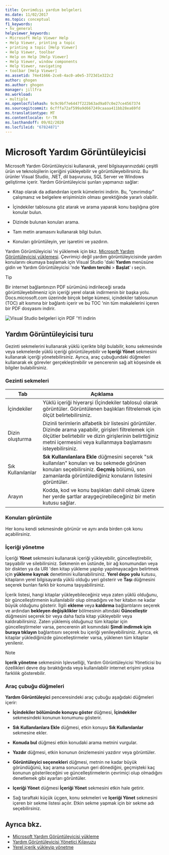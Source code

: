 ```yaml
---
title: Çevrimdışı yardım belgeleri
ms.date: 11/02/2017
ms.topic: conceptual
f1_keywords:
- hv_general
helpviewer_keywords:
- Microsoft Help Viewer Help
- Help Viewer, printing a topic
- printing a topic [Help Viewer]
- Help Viewer, toolbar
- Help on Help [Help Viewer]
- Help Viewer, window components
- Help Viewer, navigating
- toolbar [Help Viewer]
ms.assetid: 74e41666-2ce8-4ac0-a0e5-3723d1e322c2
author: ghogen
ms.author: ghogen
manager: jillfra
ms.workload:
- multiple
ms.openlocfilehash: 9c9c9bf7e6447f222b63ad9a07c0e27ce4567374
ms.sourcegitcommit: 6cfffa72af599a9d667249caaaa411bb28ea69fd
ms.translationtype: MT
ms.contentlocale: tr-TR
ms.lasthandoff: 09/02/2020
ms.locfileid: "67824871"
---
```

# <a name="microsoft-help-viewer"></a>Microsoft Yardım Görüntüleyicisi

Microsoft Yardım Görüntüleyicisi kullanarak, yerel bilgisayarınızdaki çeşitli ürün ve teknolojilerin içeriğini yükleyebilir ve görüntüleyebilirsiniz. Bu ürünler Visual Studio, .NET, dil başvurusu, SQL Server ve Windows geliştirme içerir. Yardım Görüntüleyicisi şunları yapmanızı sağlar:

- Kitap olarak da adlandırılan içerik kümelerini indirin. Bu, "çevrimdışı" çalışmanız ve belgelere erişiminizin olması gerektiğinde yararlı olabilir.

- İçindekiler tablosuna göz atarak ve arama yaparak konu başlığına göre konular bulun.

- Dizinde bulunan konuları arama.

- Tam metin aramasını kullanarak bilgi bulun.

- Konuları görüntüleyin, yer işaretini ve yazdırın.

Yardım Görüntüleyicisi 'ni yüklemek için bkz. [Microsoft Yardım Görüntüleyicisi yüklemesi](../help-viewer/installation.md). Çevrimiçi değil yardım görüntüleyicisinde yardım konularını okumaya başlamak için Visual Studio 'daki **Yardım** menüsüne gidin ve Yardım Görüntüleyicisi 'nde **Yardım tercihi**  >  **Başlat**' ı seçin.

> [!TIP]
> Bir internet bağlantınızın PDF sürümünü indirileceği sırada görüntüleyebilmeniz için içeriği yerel olarak indirmenin bir başka yolu. Docs.microsoft.com üzerinde birçok belge kümesi, içindekiler tablosunun (TOC) alt kısmına bir bağlantı içerir ve bu TOC 'nin tüm makalelerini içeren bir PDF dosyasını indirir.
>
> ![Visual Studio belgeleri için PDF 'YI indirin](media/overview/download-pdf.png)

## <a name="help-viewer-tour"></a>Yardım Görüntüleyicisi turu

Gezinti sekmelerini kullanarak yüklü içerikte bilgi bulabilir, konu sekmesinde veya sekmelerde yüklü içeriği görüntüleyebilir ve **Içeriği Yönet** sekmesini kullanarak içeriği yönetebilirsiniz. Ayrıca, araç çubuğundaki düğmeleri kullanarak ek görevler gerçekleştirebilir ve pencerenin sağ alt köşesinde ek bilgiler bulabilirsiniz.

### <a name="navigation-tabs"></a>Gezinti sekmeleri

|Tab|Açıklama|
|---|-----------|
|İçindekiler|Yüklü içeriği hiyerarşi (İçindekiler tablosu) olarak görüntüler. Görüntülenen başlıkları filtrelemek için ölçüt belirtebilirsiniz.|
|Dizin oluşturma|Dizinli terimlerin alfabetik bir listesini görüntüler. Dizinde arama yapabilir, girişleri filtrelemek için ölçütler belirtebilir ve dizin girişlerinin belirttiğiniz metni içermesini veya kullanmaya başlamasını isteyebilirsiniz.|
|Sık Kullanılanlar|**Sık Kullanılanlara Ekle** düğmesini seçerek "sık kullanılan" konuları ve bu sekmede görünen konuları seçebilirsiniz. **Geçmiş** bölümü, son zamanlarda görüntülediğiniz konuların listesini görüntüler.|
|Arayın|Kodda, kod ve konu başlıkları dahil olmak üzere her yerde şartlar araygeçirebileceğiniz bir metin kutusu sağlar.|

### <a name="view-topics"></a>Konuları görüntüle

Her konu kendi sekmesinde görünür ve aynı anda birden çok konu açabilirsiniz.

### <a name="manage-content"></a>İçeriği yönetme

İçeriği **Yönet** sekmesini kullanarak içeriği yükleyebilir, güncelleştirebilir, taşıyabilir ve silebilirsiniz. Sekmenin en üstünde, bir ağ konumundan veya bir diskten ya da URI 'den kitap yükleme yapılıp yapılmayacağını belirtmek için **yükleme kaynak** denetimini kullanabilirsiniz. **Yerel depo yolu** kutusu, kitapların yerel bilgisayarda yüklü olduğu yeri gösterir ve **Taşı** düğmesini seçerek bunları farklı bir konuma taşıyabilirsiniz.

İçerik listesi, hangi kitaplar yükleyebileceğiniz veya zaten yüklü olduğunu, bir güncelleştirmenin kullanılabilir olup olmadığını ve her kitabın ne kadar büyük olduğunu gösterir. İlgili **ekleme** veya **kaldırma** bağlantılarını seçerek ve ardından **bekleyen değişiklikler** bölmesinin altındaki **Güncelleştir** düğmesini seçerek bir veya daha fazla kitap yükleyebilir veya kaldırabilirsiniz. Zaten yüklemiş olduğunuz tüm kitaplar için güncelleştirmeler varsa, pencerenin alt kısmındaki **Şimdi indirmek için buraya tıklayın** bağlantısını seçerek bu içeriği yenileyebilirsiniz. Ayrıca, ek kitaplar yüklediğinizde güncelleştirmeler varsa, yüklenen tüm kitaplar yenilenir.

> [!NOTE]
> **Içerik yönetme** sekmesinin Işlevselliği, Yardım Görüntüleyicisi Yöneticisi bu özellikleri devre dışı bıraktığında veya kullanılabilir internet erişimi yoksa farklılık gösterebilir.

### <a name="toolbar-buttons"></a>Araç çubuğu düğmeleri

**Yardım Görüntüleyici** penceresindeki araç çubuğu aşağıdaki düğmeleri içerir:

- **İçindekiler bölümünde konuyu göster** düğmesi, **İçindekiler** sekmesindeki konunun konumunu gösterir.

- **Sık Kullanılanlara Ekle** düğmesi, etkin konuyu **Sık Kullanılanlar** sekmesine ekler.

- **Konuda bul** düğmesi etkin konudaki arama metnini vurgular.

- **Yazdır** düğmesi, etkin konunun önizlemesini yazdırır veya görüntüler.

- **Görüntüleyici seçenekleri** düğmesi, metnin ne kadar büyük göründüğünü, kaç arama sonucunun geri dönediğini, geçmişteki kaç konunun gösterileceğini ve güncelleştirmelerin çevrimiçi olup olmadığını denetlemek gibi ayarları görüntüler.

- **Içeriği Yönet** düğmesi **İçeriği Yönet** sekmesini etkin hale getirir.

- Sağ taraftaki küçük üçgen, konu sekmeleri ve **Içeriği Yönet** sekmesini içeren bir sekme listesi açılır. Etkin sekme yapmak için bir sekme adı seçebilirsiniz.

## <a name="see-also"></a>Ayrıca bkz.

- [Microsoft Yardım Görüntüleyicisi yükleme](../help-viewer/installation.md)
- [Yardım Görüntüleyicisi Yönetici Kılavuzu](../help-viewer/administrator-guide.md)
- [Yerel içerik yükleyip yönetme](../help-viewer/install-manage-local-content.md)
